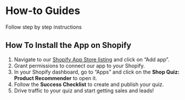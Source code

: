 # How-to Guides

Follow step by step instructions

## How To Install the App on Shopify

1. Navigate to our [Shopify App Store listing](https://apps.shopify.com/product-recommendation-quiz-revenuehunt) and click on “Add app”.
2. Grant permissions to connect our app to your Shopify.
3. In your Shopify dashboard, go to “Apps” and click on the **Shop Quiz: Product Recommender** to open it.
4. Follow the **Success Checklist** to create and publish your quiz.
5. Drive traffic to your quiz and start getting sales and leads!